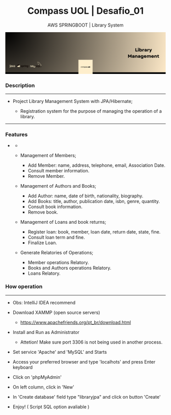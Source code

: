 

<h1 align="center"> Compass UOL | Desafio_01 </h1>
<p align="center"> AWS SPRINGBOOT | Library System </p>

<img src="https://github.com/LukeCesar7/SP_SpringBoot_AWS_Desafio_01/blob/main/%23feeecc%20(1).png">


### Description

<hr>

 - Project Library Management System with JPA/Hibernate;

    
    * Registration system for the purpose of managing the operation of a library.

<hr>

### Features

 - -

     * Management of Members;
       
       - Add Member: name, address, telephone, email, Association Date.
       - Consult member information.
       - Remove Member.
         
     * Management of Authors and Books;
       
       - Add Author: name, date of birth, nationality, biography.
       - Add Books: title, author, publication date, isbn, genre, quantity.
       - Consult book information.
       - Remove book.
         
     * Management of Loans and book returns;
       
       - Register loan: book, member, loan date, return date, state, fine.
       - Consult loan term and fine.
       - Finalize Loan.
         
     * Generate Relatories of Operations;

       - Member operations Relatory.
       - Books and Authors operations Relatory.
       - Loans Relatory.
      
### How operation

<hr>

- Obs: IntelliJ IDEA recommend

- Download XAMMP (open source servers)
   
  * https://www.apachefriends.org/pt_br/download.html
  
- Install and Run as Administrator
  
  * Attetion! Make sure port 3306 is not being used in another process.
    
- Set service 'Apache' and 'MySQL' and Starts
  
- Access your preferred browser and type 'localhots' and press Enter keyboard

- Click on 'phpMyAdmin'

- On left column, click in 'New'

- In  'Create database'  field type  "libraryjpa"  and click on button  'Create'

- Enjoy! ( Script SQL option avaliable )


    


